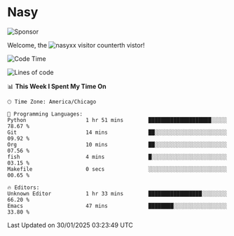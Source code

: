 # Nasy

<!--
<p align="center">
<img height="200" src="https://github-readme-stats.vercel.app/api?username=nasyxx&count_private=true&show_icons=true&theme=dracula&include_all_commits=true"/>
<img height="200" src="https://github-readme-stats.vercel.app/api/top-langs/?username=nasyxx&theme=dracula&hide=html,jupyter+notebook&count_private=true&show_icons=true"/>
</p>

  
----------------
-->

![Sponsor](https://img.shields.io/static/v1.svg?label=Sponsor&message=%E2%9D%A4&logo=GitHub&style=flat&color=pink)
 
Welcome, the ![nasyxx visitor counter](https://count.getloli.com/get/@nasyxx?theme=rule34)th vistor!
 
<!--START_SECTION:waka-->
![Code Time](http://img.shields.io/badge/Code%20Time-4%2C731%20hrs%2022%20mins-blue)

![Lines of code](https://img.shields.io/badge/From%20Hello%20World%20I%27ve%20Written-6.3%20million%20lines%20of%20code-blue)

📊 **This Week I Spent My Time On** 

```text
🕑︎ Time Zone: America/Chicago

💬 Programming Languages: 
Python                   1 hr 51 mins        ████████████████████░░░░░   78.67 % 
Git                      14 mins             ██░░░░░░░░░░░░░░░░░░░░░░░   09.92 % 
Org                      10 mins             ██░░░░░░░░░░░░░░░░░░░░░░░   07.56 % 
fish                     4 mins              █░░░░░░░░░░░░░░░░░░░░░░░░   03.15 % 
Makefile                 0 secs              ░░░░░░░░░░░░░░░░░░░░░░░░░   00.65 % 

🔥 Editors: 
Unknown Editor           1 hr 33 mins        █████████████████░░░░░░░░   66.20 % 
Emacs                    47 mins             ████████░░░░░░░░░░░░░░░░░   33.80 % 
```


 Last Updated on 30/01/2025 03:23:49 UTC
<!--END_SECTION:waka-->

<!-- ![visitors](https://visitor-badge.laobi.icu/badge?page_id=nasyxx.nasyxx) -->
